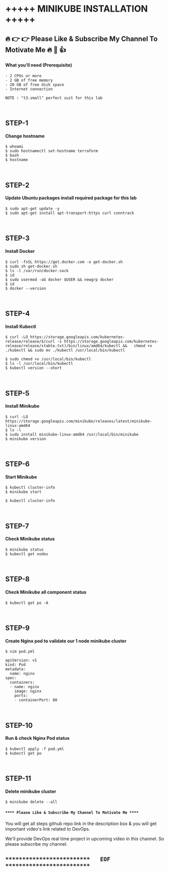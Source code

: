 # +++++ MINIKUBE INSTALLATION +++++

## 🔥 👉 👉  Please Like & Subscribe My Channel To Motivate Me 🔥 🙏 👍

#### What you’ll need (Prerequisite)
```
- 2 CPUs or more
- 2 GB of free memory
- 20 GB of free disk space
- Internet connection

NOTE : "t3.small" perfect suit for this lab
```

<br/>

## STEP-1
#### Change hostname
```
$ whoami
$ sudo hostnamectl set-hostname terraform
$ bash
$ hostname
```

<br/>

## STEP-2
#### Update Ubuntu packages install required package for this lab
```
$ sudo apt-get update -y
$ sudo apt-get install apt-transport-https curl conntrack
```

<br/>

## STEP-3
#### Install Docker
```
$ curl -fsSL https://get.docker.com -o get-docker.sh
$ sudo sh get-docker.sh
$ ls -l /var/run/docker.sock
$ id
$ sudo usermod -aG docker $USER && newgrp docker
$ id
$ docker --version
```

<br/>

## STEP-4
#### Install Kubectl
```
$ curl -LO https://storage.googleapis.com/kubernetes-release/release/$(curl -s https://storage.googleapis.com/kubernetes-release/release/stable.txt)/bin/linux/amd64/kubectl &&   chmod +x ./kubectl && sudo mv ./kubectl /usr/local/bin/kubectl

$ sudo chmod +x /usr/local/bin/kubectl
$ ls -l /usr/local/bin/kubectl
$ kubectl version --short
```

<br/>

## STEP-5
#### Install Minikube
```
$ curl -LO https://storage.googleapis.com/minikube/releases/latest/minikube-linux-amd64
$ ls -l 
$ sudo install minikube-linux-amd64 /usr/local/bin/minikube
$ minikube version
```

<br/>

## STEP-6
#### Start Minikube
```
$ kubectl cluster-info
$ minikube start

$ kubectl cluster-info
```

<br/>

## STEP-7
#### Check Minikube status
```
$ minikube status
$ kubectl get nodes
```

<br/>

## STEP-8
#### Check Minikube all component status
```
$ kubectl get po -A
```

<br/>

## STEP-9
#### Create Nginx pod to validate our 1 node minikube cluster
```
$ vim pod.yml
```

```
apiVersion: v1
kind: Pod
metadata:
  name: nginx
spec:
  containers:
  - name: nginx
    image: nginx
    ports:
    - containerPort: 80
```

<br/>

## STEP-10
#### Run & check Nginx Pod status
```
$ kubectl apply -f pod.yml
$ kubectl get po
```

<br/>

## STEP-11
#### Delete minikube cluster
```
$ minikube delete --all
```

#### `**** Please Like & Subscribe My Channel To Motivate Me ****`

You will get all steps github repo link in the description box & you will get important video's link related to DevOps.

We'll provide DevOps real time project in upcoming video in this channel. So please subscribe my channel.

## `*************************   EOF   *************************`
